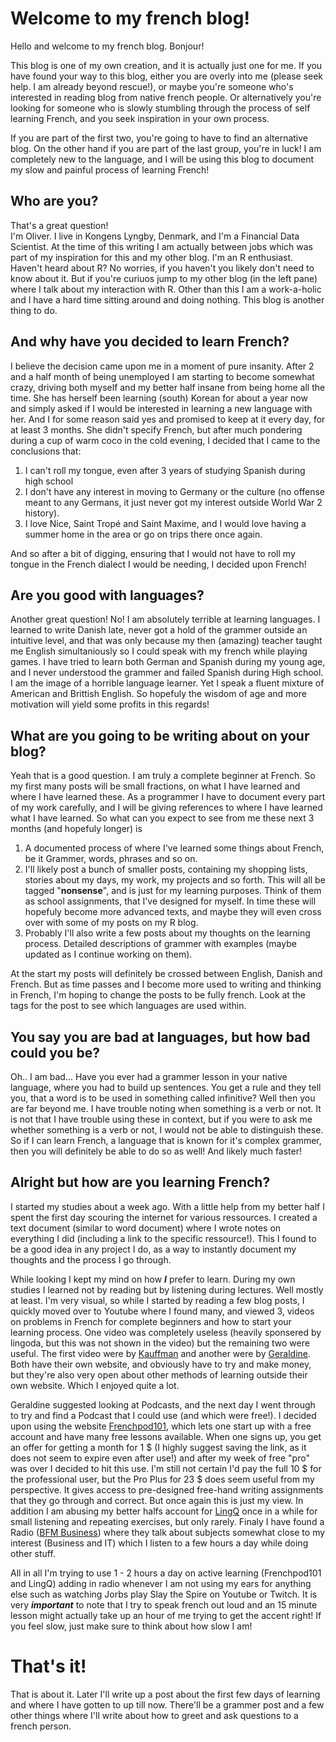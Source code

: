 # Welcome to my french blog!
Hello and welcome to my french blog. Bonjour!

This blog is one of my own creation, and it is actually just one for me. If you have found your way to this blog, either you are overly into me (please seek help. I am already beyond rescue!), or maybe you're someone who's interested in reading blog from native french people. Or alternatively you're looking for someone who is slowly stumbling through the process of self learning French, and you seek inspiration in your own process.

If you are part of the first two, you're going to have to find an alternative blog. On the other hand if you are part of the last group, you're in luck! I am completely new to the language, and I will be using this blog to document my slow and painful process of learning French!

## Who are you?
That's a great question!  
I'm Oliver. I live in Kongens Lyngby, Denmark, and I'm a Financial Data Scientist. At the time of this writing I am actually between jobs which was part of my inspiration for this and my other blog. I'm an R enthusiast. Haven't heard about R? No worries, if you haven't you likely don't need to know about it. But if you're curiuos jump to my other blog (in the left pane) where I talk about my interaction with R. Other than this I am a work-a-holic and I have a hard time sitting around and doing nothing. This blog is another thing to do.

## And why have you decided to learn French?
I believe the decision came upon me in a moment of pure insanity. After 2 and a half month of being unemployed I am starting to become somewhat crazy, driving both myself and my better half insane from being home all the time. She has herself been learning (south) Korean for about a year now and simply asked if I would be interested in learning a new language with her. And I for some reason said yes and promised to keep at it every day, for at least 3 months. She didn't specify French, but after much pondering during a cup of warm coco in the cold evening, I decided that I came to the conclusions that:
1. I can't roll my tongue, even after 3 years of studying Spanish during high school
2. I don't have any interest in moving to Germany or the culture (no offense meant to any Germans, it just never got my interest outside World War 2 history).
3. I love Nice, Saint Tropé and Saint Maxime, and I would love having a summer home in the area or go on trips there once again.

And so after a bit of digging, ensuring that I would not have to roll my tongue in the French dialect I would be needing, I decided upon French! 

## Are you good with languages?
Another great question! No! I am absolutely terrible at learning languages. I learned to write Danish late, never got a hold of the grammer outside an intuitive level, and that was only because my then (amazing) teacher taught me English simultaniously so I could speak with my french while playing games. I have tried to learn both German and Spanish during my young age, and I never understood the grammer and failed Spanish during High school. I am the image of a horrible language learner. Yet I speak a fluent mixture of American and Brittish English. So hopefuly the wisdom of age and more motivation will yield some profits in this regards!

## What are you going to be writing about on your blog?
Yeah that is a good question. I am truly a complete beginner at French. So my first many posts will be small fractions, on what I have learned and where I have learned these. As a programmer I have to document every part of my work carefully, and I will be giving references to where I have learned what I have learned. So what can you expect to see from me these next 3 months (and hopefuly longer) is

1. A documented process of where I've learned some things about French, be it Grammer, words, phrases and so on.
2. I'll likely post a bunch of smaller posts, containing my shopping lists, stories about my days, my work, my projects and so forth. This will all be tagged "**nonsense**", and is just for my learning purposes. Think of them as school assignments, that I've designed for myself. In time these will hopefuly become more advanced texts, and maybe they will even cross over with some of my posts on my R blog.
3. Probably I'll also write a few posts about my thoughts on the learning process. Detailed descriptions of grammer with examples (maybe updated as I continue working on them). 

At the start my posts will definitely be crossed between English, Danish and French. But as time passes and I become more used to writing and thinking in French, I'm hoping to change the posts to be fully french. Look at the tags for the post to see which languages are used within. 

## You say you are bad at languages, but how bad could you be?
Oh.. I am bad... Have you ever had a grammer lesson in your native language, where you had to build up sentences. You get a rule and they tell you, that a word is to be used in something called infinitive? Well then you are far beyond me. I have trouble noting when something is a verb or not. It is not that I have trouble using these in context, but if you were to ask me whether something is a verb or not, I would not be able to distinguish these. So if I can learn French, a language that is known for it's complex grammer, then you will definitely be able to do so as well! And likely much faster!

## Alright but how are you learning French?
I started my studies about a week ago. With a little help from my better half I spent the first day scouring the internet for various ressources. I created a text document (similar to word document) where I wrote notes on everything I did (including a link to the specific ressource!). This I found to be a good idea in any project I do, as a way to instantly document my thoughts and the process I go through. 

While looking I kept my mind on how ***I*** prefer to learn. During my own studies I learned not by reading but by listening during lectures. Well mostly at least. I'm very visual, so while I started by reading a few blog posts, I quickly moved over to Youtube where I found many, and viewed 3, videos on problems in French for complete beginners and how to start your learning process. One video was completely useless (heavily sponsered by lingoda, but this was not shown in the video) but the remaining two were useful. The first video were by [Kauffman](https://www.youtube.com/watch?v=ZS-PholfM5A) and another were by [Geraldine](https://www.youtube.com/watch?v=p0FUhvcbkLY). Both have their own website, and obviously have to try and make money, but they're also very open about other methods of learning outside their own website. Which I enjoyed quite a lot. 

Geraldine suggested looking at Podcasts, and the next day I went through to try and find a Podcast that I could use (and which were free!). I decided upon using the website [Frenchpod101](https://www.frenchpod101.com/dashboard), which lets one start up with a free account and have many free lessons available. When one signs up, you get an offer for getting a month for 1 $ (I highly suggest saving the link, as it does not seem to expire even after use!) and after my week of free "pro" was over I decided to hit this use. I'm still not certain I'd pay the full 10 $ for the professional user, but the Pro Plus for 23 $ does seem useful from my perspective. It gives access to pre-designed free-hand writing assignments that they go through and correct. But once again this is just my view. In addition I am abusing my better halfs account for [LingQ](https://www.lingq.com/en/) once in a while for small listening and repeating exercises, but only rarely. Finaly I have found a Radio ([BFM Business](https://www.radio.net/s/bfm)) where they talk about subjects somewhat close to my interest (Business and IT) which I listen to a few hours a day while doing other stuff. 

All in all I'm trying to use 1 - 2 hours a day on active learning (Frenchpod101 and LingQ) adding in radio whenever I am not using my ears for anything else such as watching Jorbs play Slay the Spire on Youtube or Twitch. It is very ***important*** to note that I try to speak french out loud and an 15 minute lesson might actually take up an hour of me trying to get the accent right! If you feel slow, just make sure to think about how slow I am!


# That's it!
That is about it. Later I'll write up a post about the first few days of learning and where I have gotten to up till now. There'll be a grammer post and a few other things where I'll write about how to greet and ask questions to a french person.